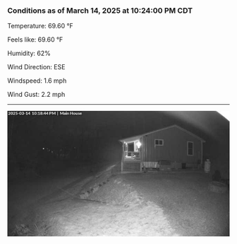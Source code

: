 ### Conditions as of March 14, 2025 at 10:24:00 PM CDT 

Temperature: 69.60 &deg;F

Feels like: 69.60 &deg;F

Humidity: 62%

Wind Direction: ESE

Windspeed: 1.6 mph

Wind Gust: 2.2 mph

---

<img src="./images/latest.jpeg"/>

